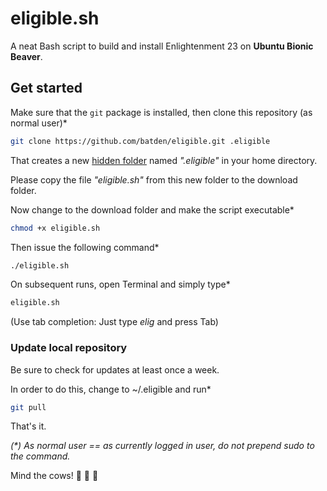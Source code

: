 
# eligible.sh

A neat Bash script to build and install Enlightenment 23 on **Ubuntu Bionic Beaver**.

## Get started

Make sure that the `git` package is installed, then clone this repository (as normal user)*

```bash
git clone https://github.com/batden/eligible.git .eligible
```

That creates a new [hidden folder](https://itsfoss.com/hide-folders-and-show-hidden-files-in-ubuntu-beginner-trick/) named _".eligible"_ in your home directory.

Please copy the file _"eligible.sh"_ from this new folder to the download folder.

Now change to the download folder and make the script executable*

```bash
chmod +x eligible.sh
```

Then issue the following command*

```bash
./eligible.sh
```

On subsequent runs, open Terminal and simply type*

```bash
eligible.sh
```

(Use tab completion: Just type _elig_ and press Tab)

### Update local repository

Be sure to check for updates at least once a week.

In order to do this, change to ~/.eligible and run*

```bash
git pull
```

That's it.

_(*) As normal user == as currently logged in user, do not prepend sudo to the command._

Mind the cows! :cow2: :cow2: :cow2:
